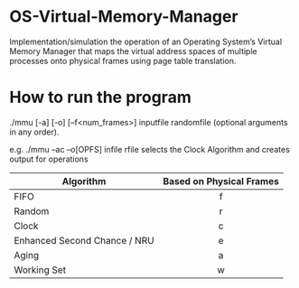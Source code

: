 # OS-Virtual-Memory-Manager

Implementation/simulation the operation of an Operating System’s Virtual Memory Manager that maps the virtual address spaces of multiple processes onto physical frames using page table translation.


# How to run the program
./mmu [-a<algo>] [-o<options>] [–f<num_frames>] inputfile randomfile (optional arguments in any order).
  
e.g. ./mmu –ac –o[OPFS] infile rfile selects the Clock Algorithm and creates output for operations
  
| Algorithm     | Based on Physical Frames|       
| ------------- |:-------------:| 
| FIFO  |  f |
| Random | r |
| Clock | c |
| Enhanced Second Chance / NRU | e|
| Aging | a|
| Working Set | w|
